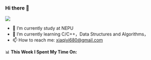 ### Hi there 👋


![](https://github-readme-stats.vercel.app/api?username=xiaqy71)

- 🔭 I’m currently study at NEPU
- 🌱 I’m currently learning C/C++，Data Structures and Algorithms，
- 📫 How to reach me: xiaqiyi680@gmail.com

📊 **This Week I Spent My Time On:**
<!--START_SECTION:waka-->
<!--END_SECTION:waka-->
